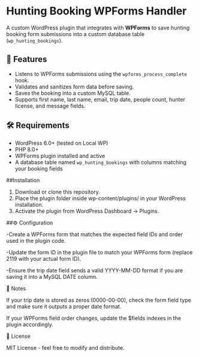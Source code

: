# Hunting Booking WPForms Handler
 
A custom WordPress plugin that integrates with **WPForms** to save hunting booking form submissions into a custom database table (`wp_hunting_bookings`).
 
## 📌 Features
- Listens to WPForms submissions using the `wpforms_process_complete` hook.
- Validates and sanitizes form data before saving.
- Saves the booking into a custom MySQL table.
- Supports first name, last name, email, trip date, people count, hunter license, and message fields.
 
## 🛠 Requirements
- WordPress 6.0+ (tested on Local WP)
- PHP 8.0+
- WPForms plugin installed and active
- A database table named `wp_hunting_bookings` with columns matching your booking fields
 
##Installation
 
1. Download or clone this repository.
2. Place the plugin folder inside wp-content/plugins/ in your WordPress installation.
3. Activate the plugin from WordPress Dashboard → Plugins.
 
##⚙ Configuration
 
-Create a WPForms form that matches the expected field IDs and order used in the plugin code.
 
-Update the form ID in the plugin file to match your WPForms form (replace 2119 with your actual form ID).
 
-Ensure the trip date field sends a valid YYYY-MM-DD format if you are saving it into a MySQL DATE column.
 
 
📝 Notes
 
If your trip date is stored as zeros (0000-00-00), check the form field type and make sure it outputs a proper date format.
 
If your WPForms field order changes, update the $fields indexes in the plugin accordingly.
 
 
📜 License
 
MIT License - feel free to modify and distribute.
